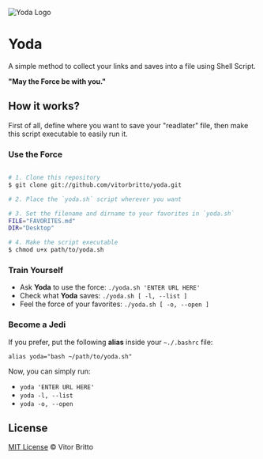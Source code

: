 ![Yoda Logo](src/logo.jpg "Yoda")

# Yoda

A simple method to collect your links and saves into a file using Shell Script.

**"May the Force be with you."**


## How it works?
First of all, define where you want to save your "readlater" file, then make this script executable to easily run it.

### Use the Force

```bash

# 1. Clone this repository
$ git clone git://github.com/vitorbritto/yoda.git

# 2. Place the `yoda.sh` script wherever you want

# 3. Set the filename and dirname to your favorites in `yoda.sh`
FILE="FAVORITES.md"
DIR="Desktop"

# 4. Make the script executable
$ chmod u+x path/to/yoda.sh

```

### Train Yourself

-  Ask **Yoda** to use the force: `./yoda.sh 'ENTER URL HERE'`
-  Check what **Yoda** saves: `./yoda.sh [ -l, --list ]`
-  Feel the force of your favorites: `./yoda.sh [ -o, --open ]`

### Become a Jedi

If you prefer, put the following **alias** inside your `~./.bashrc` file:

    alias yoda="bash ~/path/to/yoda.sh"

Now, you can simply run:

- `yoda 'ENTER URL HERE'`
- `yoda -l, --list`
- `yoda -o, --open`


## License

[MIT License](http://vitorbritto.mit-license.org/) © Vitor Britto

